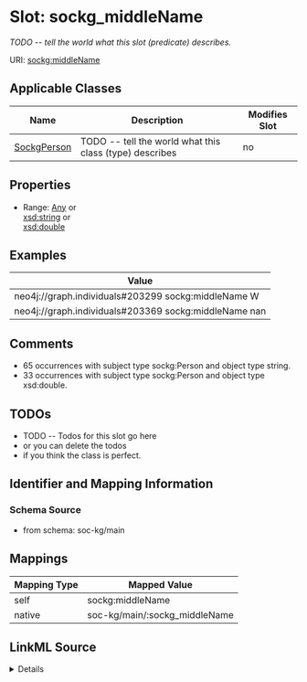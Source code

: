 

# Slot: sockg_middleName


_TODO -- tell the world what this slot (predicate) describes._





URI: [sockg:middleName](http://www.semanticweb.org/sockg/ontologies/2024/0/soil-carbon-ontology/middleName)



<!-- no inheritance hierarchy -->





## Applicable Classes

| Name | Description | Modifies Slot |
| --- | --- | --- |
| [SockgPerson](../classes/SockgPerson.md) | TODO -- tell the world what this class (type) describes |  no  |







## Properties

* Range: [Any](../classes/Any.md)&nbsp;or&nbsp;<br />[xsd:string](http://www.w3.org/2001/XMLSchema#string)&nbsp;or&nbsp;<br />[xsd:double](http://www.w3.org/2001/XMLSchema#double)






## Examples

| Value |
| --- |
| neo4j://graph.individuals#203299 sockg:middleName W |
| neo4j://graph.individuals#203369 sockg:middleName nan |

## Comments

* 65 occurrences with subject type sockg:Person and object type string.
* 33 occurrences with subject type sockg:Person and object type xsd:double.

## TODOs

* TODO -- Todos for this slot go here
* or you can delete the todos
* if you think the class is perfect.

## Identifier and Mapping Information







### Schema Source


* from schema: soc-kg/main




## Mappings

| Mapping Type | Mapped Value |
| ---  | ---  |
| self | sockg:middleName |
| native | soc-kg/main/:sockg_middleName |




## LinkML Source

<details>
```yaml
name: sockg_middleName
description: TODO -- tell the world what this slot (predicate) describes.
todos:
- TODO -- Todos for this slot go here
- or you can delete the todos
- if you think the class is perfect.
comments:
- 65 occurrences with subject type sockg:Person and object type string.
- 33 occurrences with subject type sockg:Person and object type xsd:double.
examples:
- value: neo4j://graph.individuals#203299 sockg:middleName W
- value: neo4j://graph.individuals#203369 sockg:middleName nan
from_schema: soc-kg/main
rank: 1000
slot_uri: sockg:middleName
alias: sockg_middleName
domain_of:
- sockg_Person
range: Any
any_of:
- range: string
- range: double

```
</details>